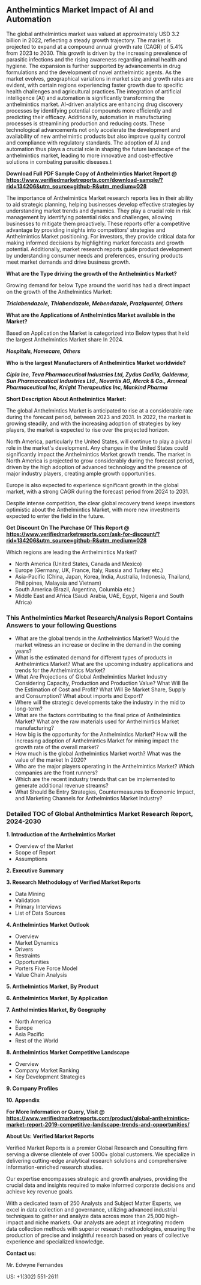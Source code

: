 <h2>Anthelmintics Market Impact of AI and Automation</h2>The global anthelmintics market was valued at approximately USD 3.2 billion in 2022, reflecting a steady growth trajectory. The market is projected to expand at a compound annual growth rate (CAGR) of 5.4% from 2023 to 2030. This growth is driven by the increasing prevalence of parasitic infections and the rising awareness regarding animal health and hygiene. The expansion is further supported by advancements in drug formulations and the development of novel anthelmintic agents. As the market evolves, geographical variations in market size and growth rates are evident, with certain regions experiencing faster growth due to specific health challenges and agricultural practices.The integration of artificial intelligence (AI) and automation is significantly transforming the anthelmintics market. AI-driven analytics are enhancing drug discovery processes by identifying potential compounds more efficiently and predicting their efficacy. Additionally, automation in manufacturing processes is streamlining production and reducing costs. These technological advancements not only accelerate the development and availability of new anthelmintic products but also improve quality control and compliance with regulatory standards. The adoption of AI and automation thus plays a crucial role in shaping the future landscape of the anthelmintics market, leading to more innovative and cost-effective solutions in combating parasitic diseases.t</p><p id="" class=""><strong>Download Full PDF Sample Copy of Anthelmintics Market Report @ <a href="https://www.verifiedmarketreports.com/download-sample/?rid=134206&utm_source=github-R&utm_medium=028" target="_blank">https://www.verifiedmarketreports.com/download-sample/?rid=134206&utm_source=github-R&utm_medium=028</a></strong></p><p>The importance of&nbsp;Anthelmintics Market research reports lies in their ability to aid strategic planning, helping businesses develop effective strategies by understanding market trends and dynamics. They play a crucial role in risk management by identifying potential risks and challenges, allowing businesses to mitigate them proactively. These reports offer a competitive advantage by providing insights into competitors' strategies and Anthelmintics Market positioning. For investors, they provide critical data for making informed decisions by highlighting market forecasts and growth potential. Additionally, market research reports guide product development by understanding consumer needs and preferences, ensuring products meet market demands and drive business growth.</p><p><strong>What are the&nbsp;Type driving the growth of the Anthelmintics Market?</strong></p><p id="" class="">Growing demand for below Type around the world has had a direct impact on the growth of the Anthelmintics Market:</p><em><strong>Triclabendazole, Thiabendazole, Mebendazole, Praziquantel, Others</strong></em></p><strong>What are the&nbsp;Applications&nbsp;of Anthelmintics Market available in the Market?</strong></p><p id="" class="">Based on Application the Market is categorized into Below types that held the largest Anthelmintics Market share In 2024.</p><em><strong>Hospitals, Homecare, Others</strong></em></p><strong>Who is the largest Manufacturers of Anthelmintics Market worldwide?</strong></p><p><em><strong>Cipla Inc, Teva Pharmaceutical Industries Ltd, Zydus Cadila, Galderma, Sun Pharmaceutical Industries Ltd., Novartis AG, Merck & Co., Amneal Pharmaceutical Inc, Knight Therapeutics Inc, Mankind Pharma</strong></em></p><p id="" class=""><strong>Short Description About Anthelmintics Market:</strong></p><p>The global Anthelmintics Market is anticipated to rise at a considerable rate during the forecast period, between 2023 and 2031. In 2022, the market is growing steadily, and with the increasing adoption of strategies by key players, the market is expected to rise over the projected horizon.</p><p>North America, particularly the United States, will continue to play a pivotal role in the market's development. Any changes in the United States could significantly impact the Anthelmintics Market growth trends. The market in North America is projected to grow considerably during the forecast period, driven by the high adoption of advanced technology and the presence of major industry players, creating ample growth opportunities.</p><p>Europe is also expected to experience significant growth in the global market, with a strong CAGR during the forecast period from 2024 to 2031.</p><p>Despite intense competition, the clear global recovery trend keeps investors optimistic about the Anthelmintics Market, with more new investments expected to enter the field in the future.</p><p id="" class=""><strong>Get Discount On The Purchase Of This Report @ <a href="https://www.verifiedmarketreports.com/ask-for-discount/?rid=134206&utm_source=github-R&utm_medium=028" target="_blank">https://www.verifiedmarketreports.com/ask-for-discount/?rid=134206&utm_source=github-R&utm_medium=028</a></strong></p>Which regions are leading the Anthelmintics Market?</p><ul><li>North America (United States, Canada and Mexico)</li><li>Europe (Germany, UK, France, Italy, Russia and Turkey etc.)</li><li>Asia-Pacific (China, Japan, Korea, India, Australia, Indonesia, Thailand, Philippines, Malaysia and Vietnam)</li><li>South America (Brazil, Argentina, Columbia etc.)</li><li>Middle East and Africa (Saudi Arabia, UAE, Egypt, Nigeria and South Africa)</li></ul><h3 id="" class="">This Anthelmintics Market Research/Analysis Report Contains Answers to your following Questions</h3><ul><li>What are the global trends in the Anthelmintics Market? Would the market witness an increase or decline in the demand in the coming years?</li><li>What is the estimated demand for different types of products in Anthelmintics Market? What are the upcoming industry applications and trends for the Anthelmintics Market?</li><li>What Are Projections of Global Anthelmintics Market Industry Considering Capacity, Production and Production Value? What Will Be the Estimation of Cost and Profit? What Will Be Market Share, Supply and Consumption? What about imports and Export?</li><li>Where will the strategic developments take the industry in the mid to long-term?</li><li>What are the factors contributing to the final price of Anthelmintics Market? What are the raw materials used for Anthelmintics Market manufacturing?</li><li>How big is the opportunity for the Anthelmintics Market? How will the increasing adoption of Anthelmintics Market for mining impact the growth rate of the overall market?</li><li>How much is the global Anthelmintics Market worth? What was the value of the market In 2020?</li><li>Who are the major players operating in the Anthelmintics Market? Which companies are the front runners?</li><li>Which are the recent industry trends that can be implemented to generate additional revenue streams?</li><li>What Should Be Entry Strategies, Countermeasures to Economic Impact, and Marketing Channels for Anthelmintics Market Industry?</li></ul><h3 id="" class="">Detailed TOC of Global Anthelmintics Market Research Report, 2024-2030</h3><p id="" class=""><strong>1. Introduction of the Anthelmintics Market</strong></p><ul><li>Overview of the Market</li><li>Scope of Report</li><li>Assumptions</li></ul><p id="" class=""><strong>2. Executive Summary</strong></p><p id="" class=""><strong>3. Research Methodology of Verified Market Reports</strong></p><ul><li>Data Mining</li><li>Validation</li><li>Primary Interviews</li><li>List of Data Sources</li></ul><p id="" class=""><strong>4. Anthelmintics Market Outlook</strong></p><ul><li>Overview</li><li>Market Dynamics</li><li>Drivers</li><li>Restraints</li><li>Opportunities</li><li>Porters Five Force Model</li><li>Value Chain Analysis</li></ul><p id="" class=""><strong>5. Anthelmintics Market, By Product</strong></p><p id="" class=""><strong>6. Anthelmintics Market, By Application</strong></p><p id="" class=""><strong>7. Anthelmintics Market, By Geography</strong></p><ul><li>North America</li><li>Europe</li><li>Asia Pacific</li><li>Rest of the World</li></ul><p id="" class=""><strong>8. Anthelmintics Market Competitive Landscape</strong></p><ul><li>Overview</li><li>Company Market Ranking</li><li>Key Development Strategies</li></ul><p id="" class=""><strong>9. Company Profiles</strong></p><p id="" class=""><strong>10. Appendix</strong></p><p id="" class=""><strong>For More Information or Query, Visit @ <a href="https://www.verifiedmarketreports.com/product/global-anthelmintics-market-report-2019-competitive-landscape-trends-and-opportunities/" target="_blank">https://www.verifiedmarketreports.com/product/global-anthelmintics-market-report-2019-competitive-landscape-trends-and-opportunities/</a></strong></p><p id="" class=""><strong>About Us: Verified Market Reports</strong></p><p id="" class="">Verified Market Reports is a premier Global Research and Consulting firm serving a diverse clientele of over 5000+ global customers. We specialize in delivering cutting-edge analytical research solutions and comprehensive information-enriched research studies.</p><p id="" class="">Our expertise encompasses strategic and growth analyses, providing the crucial data and insights required to make informed corporate decisions and achieve key revenue goals.</p><p id="" class="">With a dedicated team of 250 Analysts and Subject Matter Experts, we excel in data collection and governance, utilizing advanced industrial techniques to gather and analyze data across more than 25,000 high-impact and niche markets. Our analysts are adept at integrating modern data collection methods with superior research methodologies, ensuring the production of precise and insightful research based on years of collective experience and specialized knowledge.</p><p id="" class=""><strong>Contact us:</strong></p><p id="" class="">Mr. Edwyne Fernandes</p><p id="" class="">US: +1(302) 551-2611</p>